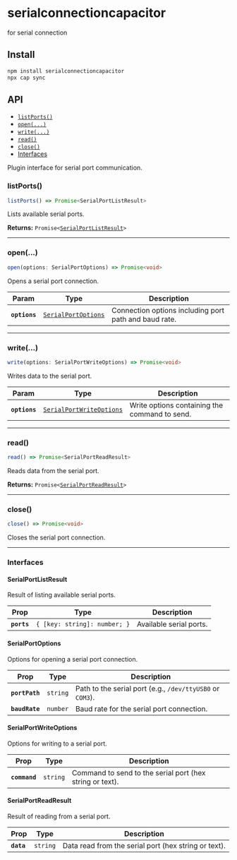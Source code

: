 # serialconnectioncapacitor

for serial connection

## Install

```bash
npm install serialconnectioncapacitor
npx cap sync
```

## API

<docgen-index>

* [`listPorts()`](#listports)
* [`open(...)`](#open)
* [`write(...)`](#write)
* [`read()`](#read)
* [`close()`](#close)
* [Interfaces](#interfaces)

</docgen-index>

<docgen-api>
<!--Update the source file JSDoc comments and rerun docgen to update the docs below-->

Plugin interface for serial port communication.

### listPorts()

```typescript
listPorts() => Promise<SerialPortListResult>
```

Lists available serial ports.

**Returns:** <code>Promise&lt;<a href="#serialportlistresult">SerialPortListResult</a>&gt;</code>

--------------------


### open(...)

```typescript
open(options: SerialPortOptions) => Promise<void>
```

Opens a serial port connection.

| Param         | Type                                                            | Description                                           |
| ------------- | --------------------------------------------------------------- | ----------------------------------------------------- |
| **`options`** | <code><a href="#serialportoptions">SerialPortOptions</a></code> | Connection options including port path and baud rate. |

--------------------


### write(...)

```typescript
write(options: SerialPortWriteOptions) => Promise<void>
```

Writes data to the serial port.

| Param         | Type                                                                      | Description                                   |
| ------------- | ------------------------------------------------------------------------- | --------------------------------------------- |
| **`options`** | <code><a href="#serialportwriteoptions">SerialPortWriteOptions</a></code> | Write options containing the command to send. |

--------------------


### read()

```typescript
read() => Promise<SerialPortReadResult>
```

Reads data from the serial port.

**Returns:** <code>Promise&lt;<a href="#serialportreadresult">SerialPortReadResult</a>&gt;</code>

--------------------


### close()

```typescript
close() => Promise<void>
```

Closes the serial port connection.

--------------------


### Interfaces


#### SerialPortListResult

Result of listing available serial ports.

| Prop        | Type                                    | Description             |
| ----------- | --------------------------------------- | ----------------------- |
| **`ports`** | <code>{ [key: string]: number; }</code> | Available serial ports. |


#### SerialPortOptions

Options for opening a serial port connection.

| Prop           | Type                | Description                                               |
| -------------- | ------------------- | --------------------------------------------------------- |
| **`portPath`** | <code>string</code> | Path to the serial port (e.g., `/dev/ttyUSB0` or `COM3`). |
| **`baudRate`** | <code>number</code> | Baud rate for the serial port connection.                 |


#### SerialPortWriteOptions

Options for writing to a serial port.

| Prop          | Type                | Description                                              |
| ------------- | ------------------- | -------------------------------------------------------- |
| **`command`** | <code>string</code> | Command to send to the serial port (hex string or text). |


#### SerialPortReadResult

Result of reading from a serial port.

| Prop       | Type                | Description                                          |
| ---------- | ------------------- | ---------------------------------------------------- |
| **`data`** | <code>string</code> | Data read from the serial port (hex string or text). |

</docgen-api>
